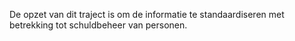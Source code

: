De opzet van dit traject is om de informatie te standaardiseren met betrekking tot schuldbeheer van personen.

